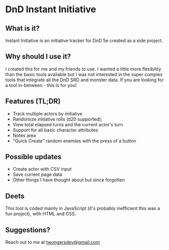 # DnD Instant Initiative

## What is it?
Instant Initiative is an initiative tracker for DnD 5e created as a side project.

## Why should I use it?
I created this for me and my friends to use. I wanted a little more flexibility than the basic tools available but I was not interested in the super complex tools that integrate all the DnD SRD and monster data. If you are looking for a tool in-between - this is for you!

## Features (TL;DR)
+ Track multiple actors by initiative
+ Randomize initiative rolls (d20 supported);
+ View total elapsed turns and the current actor's turn
+ Support for all basic character attributes
+ Notes area
+ "Quick Create" random enemies with the press of a button

## Possible updates
+ Create actor with CSV input
+ Save current page data
+ Other things I have thought about but since forgotten

## Deets
This tool is coded mainly in JavaScript (it's probably inefficient this was a fun project), with HTML and CSS.

## Suggestions?
Reach out to me at twongersdev@gmail.com